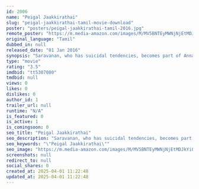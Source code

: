 ```yaml
---
id: 2006
name: "Peigal Jaakkirathai"
slug: "peigal-jaakkirathai-tamil-movie-download"
poster: "posters/peigal-jaakkirathai-tamil-2016.jpg"
remote_poster: "https://m.media-amazon.com/images/M/MV5BNTEyMWNjNjEtMDJkYi00ZDY2LTkxMjgtNGRkNzhhZjFmNjU5XkEyXkFqcGdeQXVyMjMwODI3NDE@._V1_SX300.jpg"
original_language: "Tamil"
dubbed_in: null
released_date: "01 Jan 2016"
synopsis: "Saravanan, who has suicidal tendencies, becomes part of Annachi's household as the latter, who has a fear of ghosts, believes that he will help him get rid of it."
type: "movie"
rating: "3.5"
imdbid: "tt5307080"
tmdbid: null
views: 0
likes: 0
dislikes: 0
author_id: 1
trailer_url: null
runtime: "N/A"
is_featured: 0
is_active: 1
is_comingsoon: 0
seo_title: "Peigal Jaakkirathai"
seo_description: "Saravanan, who has suicidal tendencies, becomes part of Annachi's household as the latter, who has a fear of ghosts, believes that he will help him get rid of it."
seo_keywords: "\"Peigal Jaakkirathai\""
seo_image: "https://m.media-amazon.com/images/M/MV5BNTEyMWNjNjEtMDJkYi00ZDY2LTkxMjgtNGRkNzhhZjFmNjU5XkEyXkFqcGdeQXVyMjMwODI3NDE@._V1_SX300.jpg"
screenshots: null
redirect_to: null
social_shares: 0
created_at: 2025-04-01 11:22:48
updated_at: 2025-04-01 11:22:48
---
```


